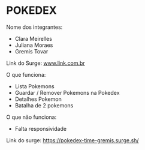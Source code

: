 # POKEDEX

Nome dos integrantes: 
- Clara Meirelles
- Juliana Moraes
- Gremis Tovar

Link do Surge: www.link.com.br

O que funciona:
- Lista Pokemons
- Guardar / Remover Pokemons na Pokedex
- Detalhes Pokemon
- Batalha de 2 pokemons

O que não funciona: 
- Falta responsividade

Link do surge: https://pokedex-time-gremis.surge.sh/